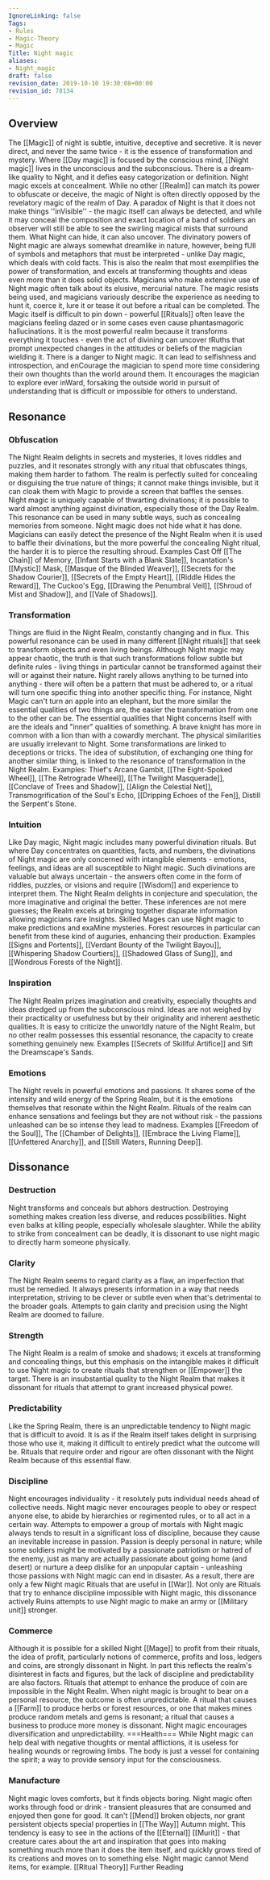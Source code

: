```yaml
---
IgnoreLinking: false
Tags:
- Rules
- Magic-Theory
- Magic
Title: Night magic
aliases:
- Night_magic
draft: false
revision_date: 2019-10-10 19:30:08+00:00
revision_id: 78134
---
```


## Overview
The [[Magic]] of night is subtle, intuitive, deceptive and secretive. It is never direct, and never the same twice - it is the essence of transformation and mystery. Where [[Day magic]] is focused by the conscious mind, [[Night magic]] lives in the unconscious and the subconscious. There is a dream-like quality to Night, and it defies easy categorization or definition. 
Night magic excels at concealment. While no other [[Realm]] can match its power to obfuscate or deceive, the magic of Night is often directly opposed by the revelatory magic of the realm of Day. A paradox of Night is that it does not make things ''inVisible'' - the magic itself can always be detected, and while it may conceal the composition and exact location of a band of soldiers an observer will still be able to see the swirling magical mists that surround them. 
What Night can hide, it can also uncover. The divinatory powers of Night magic are always somewhat dreamlike in nature, however, being fUll of symbols and metaphors that must be interpreted - unlike Day magic, which deals with cold facts. This is also the realm that most exemplifies the power of transformation, and excels at transforming thoughts and ideas even more than it does solid objects. Magicians who make extensive use of Night magic often talk about its elusive, mercurial nature. The magic resists being used, and magicians variously describe the experience as needing to hunt it, coerce it, lure it or tease it out before a ritual can be completed. The Magic itself is difficult to pin down - powerful [[Rituals]] often leave the magicians feeling dazed or in some cases even cause phantasmagoric hallucinations.
It is the most powerful realm because it transforms everything it touches - even the act of divining can uncover tRuths that prompt unexpected changes in the attitudes or beliefs of the magician wielding it. There is a danger to Night magic. It can lead to selfishness and introspection, and enCourage the magician to spend more time considering their own thoughts than the world around them. It encourages the magician to explore ever inWard, forsaking the outside world in pursuit of understanding that is difficult or impossible for others to understand.
## Resonance
### Obfuscation
The Night Realm delights in secrets and mysteries, it loves riddles and puzzles, and it resonates strongly with any ritual that obfuscates things, making them harder to fathom. The realm is perfectly suited for concealing or disguising the true nature of things; it cannot make things invisible, but it can cloak them with Magic to provide a screen that baffles the senses. Night magic is uniquely capable of thwarting divinations; it is possible to ward almost anything against divination, especially those of the Day Realm. This resonance can be used in many subtle ways, such as concealing memories from someone.
Night magic does not hide what it has done. Magicians can easily detect the presence of the Night Realm when it is used to baffle their divinations, but the more powerful the concealing Night ritual, the harder it is to pierce the resulting shroud. 
Examples Cast Off [[The Chain]] of Memory, [[Infant Starts with a Blank Slate]], Incantation's [[Mystic]] Mask, [[Masque of the Blinded Weaver]], [[Secrets for the Shadow Courier]], [[Secrets of the Empty Heart]], [[Riddle Hides the Reward]], The Cuckoo's Egg, [[Drawing the Penumbral Veil]], [[Shroud of Mist and Shadow]], and [[Vale of Shadows]].
### Transformation
Things are fluid in the Night Realm, constantly changing and in flux. This powerful resonance can be used in many different [[Night rituals]] that seek to transform objects and even living beings. Although Night magic may appear chaotic, the truth is that such transformations follow subtle but definite rules - living things in particular cannot be transformed against their will or against their nature.
Night rarely allows anything to be turned into anything - there will often be a pattern that must be adhered to, or a ritual will turn one specific thing into another specific thing. For instance, Night Magic can't turn an apple into an elephant, but the more similar the essential qualities of two things are, the easier the transformation from one to the other can be. The essential qualities that Night concerns itself with are the ideals and "inner" qualities of something. A brave knight has more in common with a lion than with a cowardly merchant. The physical similarities are usually irrelevant to Night.
Some transformations are linked to deceptions or tricks. The idea of substitution, of exchanging one thing for another similar thing, is linked to the resonance of transformation in the Night Realm.
Examples: Thief's Arcane Gambit, [[The Eight-Spoked Wheel]], [[The Retrograde Wheel]], [[The Twilight Masquerade]], [[Conclave of Trees and Shadow]], [[Align the Celestial Net]], Transmogrification of the Soul's Echo, [[Dripping Echoes of the Fen]], Distill the Serpent's Stone.
### Intuition
Like Day magic, Night magic includes many powerful divination rituals. But where Day concentrates on quantities, facts, and numbers, the divinations of Night magic are only concerned with intangible elements - emotions, feelings, and ideas are all susceptible to Night magic. Such divinations are valuable but always uncertain - the answers often come in the form of riddles, puzzles, or visions and require [[Wisdom]] and experience to interpret them.
The Night Realm delights in conjecture and speculation, the more imaginative and original the better. These inferences are not mere guesses; the Realm excels at bringing together disparate information allowing magicians rare Insights. Skilled Mages can use Night magic to make predictions and exaMine mysteries. Forest resources in particular can benefit from these kind of auguries, enhancing their production.
Examples [[Signs and Portents]], [[Verdant Bounty of the Twilight Bayou]], [[Whispering Shadow Courtiers]], [[Shadowed Glass of Sung]], and [[Wondrous Forests of the Night]].
### Inspiration
The Night Realm prizes imagination and creativity, especially thoughts and ideas dredged up from the subconscious mind. Ideas are not weighed by their practicality or usefulness but by their originality and inherent aesthetic qualities. It is easy to criticize the unworldly nature of the Night Realm, but no other realm possesses this essential resonance, the capacity to create something genuinely new.
Examples [[Secrets of Skillful Artifice]] and Sift the Dreamscape's Sands.
### Emotions
The Night revels in powerful emotions and passions. It shares some of the intensity and wild energy of the Spring Realm, but it is the emotions themselves that resonate within the Night Realm. Rituals of the realm can enhance sensations and feelings but they are not without risk - the passions unleashed can be so intense they lead to madness. 
Examples [[Freedom of the Soul]], The [[Chamber of Delights]], [[Embrace the Living Flame]], [[Unfettered Anarchy]], and [[Still Waters, Running Deep]].
## Dissonance
### Destruction
Night transforms and conceals but abhors destruction. Destroying something makes creation less diverse, and reduces possibilities. Night even balks at killing people, especially wholesale slaughter. While the ability to strike from concealment can be deadly, it is dissonant to use night magic to directly harm someone physically.
### Clarity
The Night Realm seems to regard clarity as a flaw, an imperfection that must be remedied. It always presents information in a way that needs interpretation, striving to be clever or subtle even when that's detrimental to the broader goals. Attempts to gain clarity and precision using the Night Realm are doomed to failure.
### Strength
The Night Realm is a realm of smoke and shadows; it excels at transforming and concealing things, but this emphasis on the intangible makes it difficult to use Night magic to create rituals that strengthen or [[Empower]] the target. There is an insubstantial quality to the Night Realm that makes it dissonant for rituals that attempt to grant increased physical power.
### Predictability
Like the Spring Realm, there is an unpredictable tendency to Night magic that is difficult to avoid. It is as if the Realm itself takes delight in surprising those who use it, making it difficult to entirely predict what the outcome will be. Rituals that require order and rigour are often dissonant with the Night Realm because of this essential flaw.
### Discipline
Night encourages individuality - it resolutely puts individual needs ahead of collective needs. Night magic never encourages people to obey or respect anyone else, to abide by hierarchies or regimented rules, or to all act in a certain way. Attempts to empower a group of mortals with Night magic always tends to result in a significant loss of discipline, because they cause an inevitable increase in passion. Passion is deeply personal in nature; while some soldiers might be motivated by a passionate patriotism or hatred of the enemy, just as many are actually passionate about going home (and desert) or nurture a deep dislike for an unpopular captain - unleashing those passions with Night magic can end in disaster.
As a result, there are only a few Night magic Rituals that are useful in [[War]]. Not only are Rituals that try to enhance discipline impossible with Night magic, this dissonance actively Ruins attempts to use Night magic to make an army or [[Military unit]] stronger.
### Commerce
Although it is possible for a skilled Night [[Mage]] to profit from their rituals, the idea of profit, particularly notions of commerce, profits and loss, ledgers and coins, are strongly dissonant in Night. In part this reflects the realm's disinterest in facts and figures, but the lack of discipline and predictability are also factors. Rituals that attempt to enhance the produce of coin are impossible in the Night Realm.
When night magic is brought to bear on a personal resource, the outcome is often unpredictable. A ritual that causes a [[Farm]] to produce herbs or forest resources, or one that makes mines produce random metals and gems is resonant; a ritual that causes a business to produce more money is dissonant. Night magic encourages diversification and unpredictability.
===Health=== 
While Night magic can help deal with negative thoughts or mental afflictions, it is useless for healing wounds or regrowing limbs. The body is just a vessel for containing the spirit; a way to provide sensory input for the consciousness.
### Manufacture
Night magic loves comforts, but it finds objects boring. Night magic often works through food or drink - transient pleasures that are consumed and enjoyed then gone for good. It can't [[Mend]] broken objects, nor grant persistent objects special properties in [[The Way]] Autumn might. This tendency is easy to see in the actions of the [[Eternal]] [[Murit]] - that creature cares about the art and inspiration that goes into making something much more than it does the item itself, and quickly grows tired of its creations and moves on to something else. Night magic cannot Mend items, for example.
[[Ritual Theory]] Further Reading